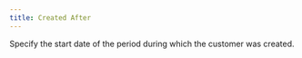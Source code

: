 ```yaml
---
title: Created After
---
```



Specify the start  date of the period during which the customer was created.
